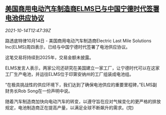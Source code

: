 <!--1634216463000-->
[美国商用电动汽车制造商ELMS已与中国宁德时代签署电池供应协议](https://cn.reuters.com/article/us-elms-catl-battery-1014-idCNKBS2H41GN)
------

<div><i>2021-10-14T12:47:39Z</i></div><p>路透底特律10月14日 - 美国商用电动汽车制造商Electric Last Mile Solutions Inc(ELMS)周四表示，已经与中国宁德时代签署了电池供应协议。</p><p>这笔交易将持续到2025年，交易金额未披露。</p><p>ELMS发言人表示，两家公司还研究在美国建立一家工厂，让宁德时代可以在这家工厂生产电池，并运往ELMS位于印第安纳州的工厂组装成电池组。</p><p>“在极具挑战性的供应环境下，我们达到了确保电池供应的重要里程碑，”ELMS副财务长Rob Song在一份声明中说。</p><p>随着汽车制造商加快向电动汽车的转变，以遵守旨在应对气候变化的更严格的排放规定，电池制造商正在提高产量，以满足全球不断飙升的需求。(完)</p>
